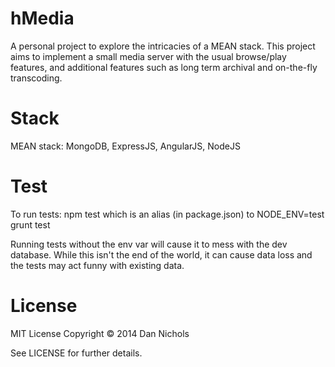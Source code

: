 hMedia
======
A personal project to explore the intricacies of a MEAN stack.  This project
aims to implement a small media server with the usual browse/play features, and
additional features such as long term archival and on-the-fly transcoding.

Stack
======
MEAN stack: MongoDB, ExpressJS, AngularJS, NodeJS

Test
====
To run tests:
    npm test
which is an alias (in package.json) to
    NODE_ENV=test grunt test

Running tests without the env var will cause it to mess with the dev database.
While this isn't the end of the world, it can cause data loss and the tests
may act funny with existing data.

License
=======
MIT License
Copyright © 2014 Dan Nichols

See LICENSE for further details.
